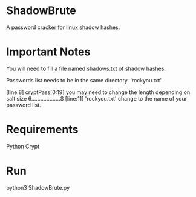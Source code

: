 # ShadowBrute
  A password cracker for linux shadow hashes.

# Important Notes
  You will need to fill a file named shadows.txt of shadow hashes.
  
  Passwords list needs to be in the same directory.
    'rockyou.txt'
  
  [line:8] cryptPass[0:19] you may need to change the length depending on salt size $6$...................$
  [line:11] 'rockyou.txt' change to the name of your password list.

# Requirements
  Python
    Crypt

# Run
  python3 ShadowBrute.py
